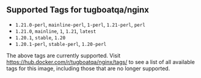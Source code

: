 ## Supported Tags for tugboatqa/nginx

* `1.21.0-perl`, `mainline-perl`, `1-perl`, `1.21-perl`, `perl`
* `1.21.0`, `mainline`, `1`, `1.21`, `latest`
* `1.20.1`, `stable`, `1.20`
* `1.20.1-perl`, `stable-perl`, `1.20-perl`

The above tags are currently supported. Visit https://hub.docker.com/r/tugboatqa/nginx/tags/ to see a list of all available tags for this image, including those that are no longer supported.
